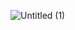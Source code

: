 ![Untitled (1)](https://github.com/CODEX1771/Best-Crypto-Tool/assets/140969413/cdbabf91-1920-4a71-802c-66e54aa30762)
